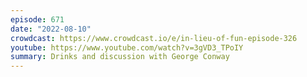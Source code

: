 ```yaml
---
episode: 671
date: "2022-08-10"
crowdcast: https://www.crowdcast.io/e/in-lieu-of-fun-episode-326
youtube: https://www.youtube.com/watch?v=3gVD3_TPoIY
summary: Drinks and discussion with George Conway
---
```

